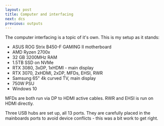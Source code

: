 ```yaml
---
layout: post
title: Computer and interfacing
next: dcs
previous: outputs
---
```


The computer interfacing is a topic of it's own. This is my setup as it stands:

* ASUS ROG Strix B450-F GAMING II motherboard
* AMD Ryzen 2700x
* 32 GB 3200MHz RAM
* 1.5TB SSD on NVMe
* RTX 3080, 3xDP, 1xHDMI - main display
* RTX 3070, 2xHDMI, 2xDP, MFDs, EHSI, RWR
* Samsung 65" 4k curved TV, main display
* 750W PSU
* Windows 10

MFDs are both run via DP to HDMI active cables. RWR and EHSI is run on HDMI directly.

Three USB hubs are set up, all 13 ports. They are carefully placed in the mainboards ports to avoid device conflicts - this was a bit work to get right.
